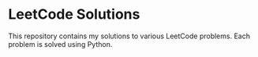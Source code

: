 # LeetCode Solutions

This repository contains my solutions to various LeetCode problems. Each problem is solved using Python.
